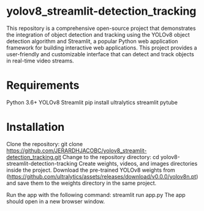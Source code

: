 # yolov8_streamlit-detection_tracking
This repository is a comprehensive open-source project that demonstrates the integration of object detection and tracking using the YOLOv8 object detection algorithm and Streamlit, a popular Python web application framework for building interactive web applications. This project provides a user-friendly and customizable interface that can detect and track objects in real-time video streams.
# Requirements
Python 3.6+ YOLOv8 Streamlit
pip install ultralytics streamlit pytube
# Installation
Clone the repository: git clone https://github.com/JERARDHJACOBC/yolov8_streamlit-detection_tracking.git
Change to the repository directory: cd yolov8-streamlit-detection-tracking
Create weights, videos, and images directories inside the project.
Download the pre-trained YOLOv8 weights from (https://github.com/ultralytics/assets/releases/download/v0.0.0/yolov8n.pt) and save them to the weights directory in the same project.

Run the app with the following command: streamlit run app.py
The app should open in a new browser window.
